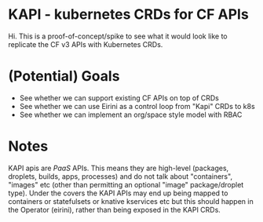 # KAPI - kubernetes CRDs for CF APIs

Hi. This is a proof-of-concept/spike to see what it would look like to
replicate the CF v3 APIs with Kubernetes CRDs.

# (Potential) Goals

- See whether we can support existing CF APIs on top of CRDs
- See whether we can use Eirini as a control loop from "Kapi" CRDs to k8s
- See whether we can implement an org/space style model with RBAC

# Notes

KAPI apis are *PaaS* APIs. This means they are high-level (packages, droplets,
builds, apps, processes) and do not talk about "containers", "images" etc
(other than permitting an optional "image" package/droplet type). Under the
covers the KAPI APIs may end up being mapped to containers or statefulsets or
knative kservices etc but this should happen in the Operator (eirini), rather
than being exposed in the KAPI CRDs.
